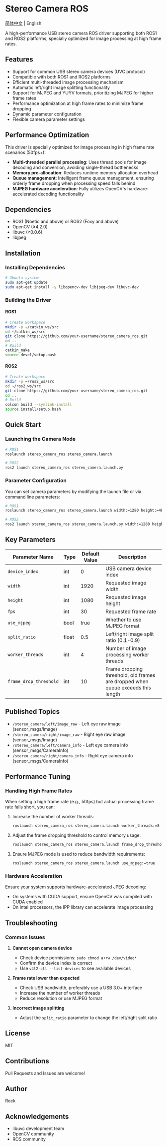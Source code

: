 # Stereo Camera ROS

[简体中文](README.md) | English

A high-performance USB stereo camera ROS driver supporting both ROS1 and ROS2 platforms, specially optimized for image processing at high frame rates.

## Features
- Support for common USB stereo camera devices (UVC protocol)
- Compatible with both ROS1 and ROS2 platforms
- Efficient multi-threaded image processing mechanism
- Automatic left/right image splitting functionality
- Support for MJPEG and YUYV formats, prioritizing MJPEG for higher frame rates
- Performance optimization at high frame rates to minimize frame dropping
- Dynamic parameter configuration
- Flexible camera parameter settings

## Performance Optimization
This driver is specially optimized for image processing in high frame rate scenarios (50fps+):
- **Multi-threaded parallel processing**: Uses thread pools for image decoding and conversion, avoiding single-thread bottlenecks
- **Memory pre-allocation**: Reduces runtime memory allocation overhead
- **Queue management**: Intelligent frame queue management, ensuring orderly frame dropping when processing speed falls behind
- **MJPEG hardware acceleration**: Fully utilizes OpenCV's hardware-accelerated decoding functionality

## Dependencies
- ROS1 (Noetic and above) or ROS2 (Foxy and above)
- OpenCV (≥4.2.0)
- libuvc (≥0.0.6)
- libjpeg

## Installation
### Installing Dependencies
```bash
# Ubuntu system
sudo apt-get update
sudo apt-get install -y libopencv-dev libjpeg-dev libuvc-dev
```

### Building the Driver
#### ROS1
```bash
# Create workspace
mkdir -p ~/catkin_ws/src
cd ~/catkin_ws/src
git clone https://github.com/your-username/stereo_camera_ros.git
cd ..
# Build
catkin_make
source devel/setup.bash
```

#### ROS2
```bash
# Create workspace
mkdir -p ~/ros2_ws/src
cd ~/ros2_ws/src
git clone https://github.com/your-username/stereo_camera_ros.git
cd ..
# Build
colcon build --symlink-install
source install/setup.bash
```

## Quick Start
### Launching the Camera Node
```bash
# ROS1
roslaunch stereo_camera_ros stereo_camera.launch

# ROS2
ros2 launch stereo_camera_ros stereo_camera.launch.py
```

### Parameter Configuration
You can set camera parameters by modifying the launch file or via command line parameters:
```bash
# ROS1
roslaunch stereo_camera_ros stereo_camera.launch width:=1280 height:=480 fps:=60 device_index:=0

# ROS2
ros2 launch stereo_camera_ros stereo_camera.launch.py width:=1280 height:=480 fps:=60 device_index:=0
```

## Key Parameters
| Parameter Name | Type | Default Value | Description |
|----------------|------|---------------|-------------|
| `device_index` | int | 0 | USB camera device index |
| `width` | int | 1920 | Requested image width |
| `height` | int | 1080 | Requested image height |
| `fps` | int | 30 | Requested frame rate |
| `use_mjpeg` | bool | true | Whether to use MJPEG format |
| `split_ratio` | float | 0.5 | Left/right image split ratio (0.1-0.9) |
| `worker_threads` | int | 4 | Number of image processing worker threads |
| `frame_drop_threshold` | int | 10 | Frame dropping threshold, old frames are dropped when queue exceeds this length |

## Published Topics
- `/stereo_camera/left/image_raw` - Left eye raw image (sensor_msgs/Image)
- `/stereo_camera/right/image_raw` - Right eye raw image (sensor_msgs/Image)
- `/stereo_camera/left/camera_info` - Left eye camera info (sensor_msgs/CameraInfo)
- `/stereo_camera/right/camera_info` - Right eye camera info (sensor_msgs/CameraInfo)

## Performance Tuning
### Handling High Frame Rates
When setting a high frame rate (e.g., 50fps) but actual processing frame rate falls short, you can:
1. Increase the number of worker threads:
   ```bash
   roslaunch stereo_camera_ros stereo_camera.launch worker_threads:=8
   ```
2. Adjust the frame dropping threshold to control memory usage:
   ```bash
   roslaunch stereo_camera_ros stereo_camera.launch frame_drop_threshold:=5
   ```
3. Ensure MJPEG mode is used to reduce bandwidth requirements:
   ```bash
   roslaunch stereo_camera_ros stereo_camera.launch use_mjpeg:=true
   ```

### Hardware Acceleration
Ensure your system supports hardware-accelerated JPEG decoding:
- On systems with CUDA support, ensure OpenCV was compiled with CUDA enabled
- On Intel processors, the IPP library can accelerate image processing

## Troubleshooting
### Common Issues
1. **Cannot open camera device**
   - Check device permissions: `sudo chmod a+rw /dev/video*`
   - Confirm the device index is correct
   - Use `v4l2-ctl --list-devices` to see available devices
   
2. **Frame rate lower than expected**
   - Check USB bandwidth, preferably use a USB 3.0+ interface
   - Increase the number of worker threads
   - Reduce resolution or use MJPEG format
   
3. **Incorrect image splitting**
   - Adjust the `split_ratio` parameter to change the left/right split ratio

## License
MIT

## Contributions
Pull Requests and Issues are welcome!

## Author
Rock

## Acknowledgements
- libuvc development team
- OpenCV community
- ROS community